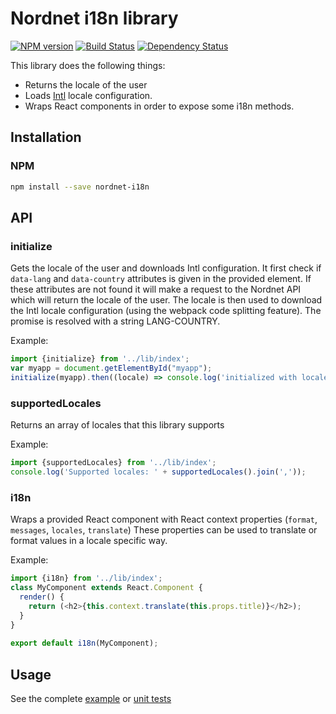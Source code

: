 # Nordnet i18n library

[![NPM version][npm-image]][npm-url]
[![Build Status][travis-image]][travis-url]
[![Dependency Status][depstat-image]][depstat-url]

This library does the following things:
* Returns the locale of the user
* Loads [Intl](https://developer.mozilla.org/en/docs/Web/JavaScript/Reference/Global_Objects/Intl) locale configuration.
* Wraps React components in order to expose some i18n methods.

## Installation

### NPM

```sh
npm install --save nordnet-i18n
```

## API

### initialize 

Gets the locale of the user and downloads Intl configuration.
It first check if `data-lang` and `data-country` attributes is given in the provided element.
If these attributes are not found it will make a request to the Nordnet API which will return the locale of the user. 
The locale is then used to download the Intl locale configuration (using the webpack code splitting feature).
The promise is resolved with a string LANG-COUNTRY. 

Example: 

```js
import {initialize} from '../lib/index';
var myapp = document.getElementById("myapp");
initialize(myapp).then((locale) => console.log('initialized with locale ' + locale}
```

### supportedLocales

Returns an array of locales that this library supports

Example:

```js
import {supportedLocales} from '../lib/index';
console.log('Supported locales: ' + supportedLocales().join(','));
```


### i18n

Wraps a provided React component with React context properties (`format`, `messages`, `locales`, `translate`)
These properties can be used to translate or format values in a locale specific way.

Example:

```js
import {i18n} from '../lib/index';
class MyComponent extends React.Component {
  render() {
    return (<h2>{this.context.translate(this.props.title)}</h2>);
  }
}
    
export default i18n(MyComponent);
```

 

## Usage

See the complete [example](examples/) or [unit tests](lib/__tests__)


[npm-url]: https://npmjs.org/package/nordnet-i18n
[npm-image]: https://img.shields.io/npm/v/nordnet-i18n.svg

[travis-url]: https://travis-ci.org/nordnet/nordnet-i18n
[travis-image]: https://travis-ci.org/nordnet/nordnet-i18n.svg?branch=master

[depstat-url]: https://david-dm.org/nordnet/nordnet-i18n
[depstat-image]: https://david-dm.org/nordnet/nordnet-i18n.svg
